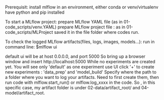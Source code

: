 Prerequisit: install mlflow in an environment, either conda or venv/virtualenv
             have python and pip installed  

To start a MLflow project:
prepare MLflow YAML file (as in 01-code_scripts/venv.YAML)
prepare MLflow project file : as in 01-code_scripts/MLProject
saved it in the file folder where codes run.

To check the logged MLflow artifacts(files, logs, images, models...):
run in command line: 
$mlflow ui

default ui will be at host 0.0.0.0, and port 5000 
So bring up a browser window and insert http://localhost:5000
While no experiments are created yet. You will see only 'default' as one experiment
use UI click '+' to create new experiments : 'data_prep' and 'model_build' 
Specify where the path to a folder where you want to log your artifacts.
Need to first create them, then run code with mlflow.start_run() or mlflow.log_xxxx in the code.
So , in this specific case, my artifact folder is under 02-data/artifact_root/ 
and 04-model/artifact_root.




